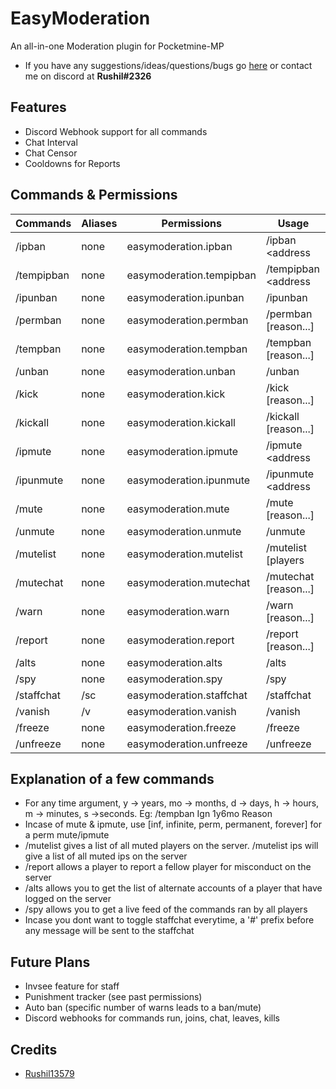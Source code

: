 # EasyModeration
An all-in-one Moderation plugin for Pocketmine-MP

- If you have any suggestions/ideas/questions/bugs go [here](https://github.com/Rushil13579/EasyModeration/issues) or contact me on discord at **Rushil#2326**

## Features

- Discord Webhook support for all commands
- Chat Interval
- Chat Censor
- Cooldowns for Reports

## Commands & Permissions
Commands | Aliases | Permissions | Usage
---------|---------|-------------|------
/ipban | none | easymoderation.ipban | /ipban <address|name> [reason...]
/tempipban | none | easymoderation.tempipban | /tempipban <address|name> <time> [reason...]
/ipunban | none | easymoderation.ipunban | /ipunban <address>
/permban | none | easymoderation.permban | /permban <name> [reason...]
/tempban | none | easymoderation.tempban | /tempban <name> <time> [reason...]
/unban | none | easymoderation.unban | /unban <name>
/kick | none | easymoderation.kick | /kick <name> [reason...]
/kickall | none | easymoderation.kickall | /kickall [reason...]
/ipmute | none | easymoderation.ipmute | /ipmute <address|name> <time> [reason...]
/ipunmute | none | easymoderation.ipunmute | /ipunmute <address|name>
/mute | none | easymoderation.mute | /mute <name> <time> [reason...]
/unmute | none | easymoderation.unmute | /unmute <name>
/mutelist | none | easymoderation.mutelist | /mutelist [players|ips]
/mutechat | none | easymoderation.mutechat | /mutechat [reason...]
/warn | none | easymoderation.warn | /warn <name> [reason...]
/report | none | easymoderation.report | /report <name> [reason...]
/alts | none | easymoderation.alts | /alts <name>
/spy | none | easymoderation.spy | /spy
/staffchat | /sc | easymoderation.staffchat | /staffchat
/vanish | /v | easymoderation.vanish | /vanish
/freeze | none | easymoderation.freeze | /freeze <name>
/unfreeze | none | easymoderation.unfreeze | /unfreeze <name>

## Explanation of a few commands
- For any time argument, y -> years, mo -> months, d -> days, h -> hours, m -> minutes, s ->seconds. Eg: /tempban Ign 1y6mo Reason
- Incase of mute & ipmute, use [inf, infinite, perm, permanent, forever] for a perm mute/ipmute
- /mutelist gives a list of all muted players on the server. /mutelist ips will give a list of all muted ips on the server
- /report allows a player to report a fellow player for misconduct on the server
- /alts allows you to get the list of alternate accounts of a player that have logged on the server
- /spy allows you to get a live feed of the commands ran by all players
- Incase you dont want to toggle staffchat everytime, a '#' prefix before any message will be sent to the staffchat

## Future Plans
- Invsee feature for staff
- Punishment tracker (see past permissions)
- Auto ban (specific number of warns leads to a ban/mute)
- Discord webhooks for commands run, joins, chat, leaves, kills

## Credits
- [Rushil13579](https://github.com/Rushil13579)
